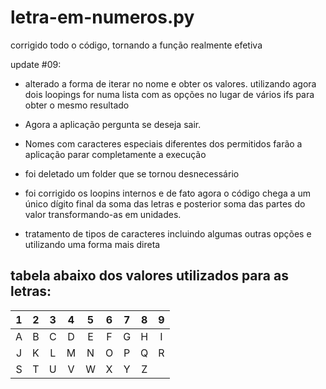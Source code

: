# letra-em-numeros.py

corrigido todo o código, tornando a função realmente efetiva

update #09:
- alterado a forma de iterar no nome e obter os valores. utilizando agora dois loopings for numa lista com as opções no lugar de vários ifs para obter o mesmo resultado

- Agora a aplicação pergunta se deseja sair.
- Nomes com caracteres especiais diferentes dos permitidos farão a aplicação parar completamente a execução
- foi deletado um folder que se tornou desnecessário
- foi corrigido os loopins internos e de fato agora o código chega a um único dígito final da soma das letras e posterior soma das partes do valor transformando-as em unidades.
- tratamento de tipos de caracteres incluindo algumas outras opções e utilizando uma forma mais direta

## tabela abaixo dos valores utilizados para as letras:


| 1 | 2 | 3 | 4 | 5 | 6 | 7 | 8 | 9 |
|:-:|:-:|:-:|:-:|:-:|:-:|:-:|:-:|:-:|
| A | B | C | D | E | F | G | H | I |
| J | K | L | M | N | O | P | Q | R |
| S | T | U | V | W | X | Y | Z |   |
